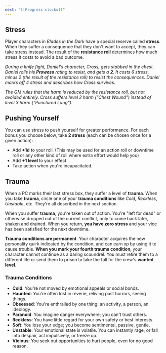 ```yaml
---
next: "[[Progress clocks]]"
---
```

## Stress

Player characters in *Blades in the Dark* have a special reserve called **stress**. When they suffer a consequence that they don't want to accept, they can take stress instead. The result of the **resistance roll** determines how much stress it costs to avoid a bad outcome.

*During a knife fight, Daniel's character, Cross, gets stabbed in the chest. Daniel rolls his **Prowess** rating to resist, and gets a **2**. It costs 6 stress, minus 2 (the result of the resistance roll) to resist the consequences. Daniel marks off 4 stress and describes how Cross survives.*

*The GM rules that the harm is reduced by the resistance roll, but not avoided entirely. Cross suffers level 2 harm ("Chest Wound") instead of level 3 harm ("Punctured Lung").*

## Pushing Yourself

You can use stress to push yourself for greater performance. For each bonus you choose below, take **2 stress** (each can be chosen once for a given action):

* Add **+1d** to your roll. (This may be used for an action roll or downtime roll or any other kind of roll where extra effort would help you)
* Add **+1 level** to your effect.
* Take action when you're incapacitated.

## Trauma

When a PC marks their last stress box, they suffer a level of **trauma**. When you take **trauma**, circle one of your **trauma conditions** like *Cold*, *Reckless*, *Unstable*, etc. They're all described in the next section.

When you suffer **trauma**, you're taken out of action. You're "left for dead" or otherwise dropped out of the current conflict, only to come back later, shaken and drained. When you return, **you have zero stress** and your vice has been satisfied for the next downtime.

**Trauma conditions are permanent**. Your character acquires the new personality quirk indicated by the condition, and can earn xp by using it to cause trouble. **When you mark your fourth trauma condition**, your character cannot continue as a daring scoundrel. You must retire them to a different life or send them to prison to take the fall for the crew's **wanted level**.

### Trauma Conditions

* **Cold**: You're not moved by emotional appeals or social bonds.
* **Haunted**: You're often lost in reverie, reliving past horrors, seeing things.
* **Obsessed**: You're enthralled by one thing: an activity, a person, an ideology.
* **Paranoid**: You imagine danger everywhere; you can't trust others.
* **Reckless**: You have little regard for your own safety or best interests.
* **Soft**: You lose your edge; you become sentimental, passive, gentle.
* **Unstable**: Your emotional state is volatile. You can instantly rage, or fall into despair, act impulsively, or freeze up.
* **Vicious**: You seek out opportunities to hurt people, even for no good reason.